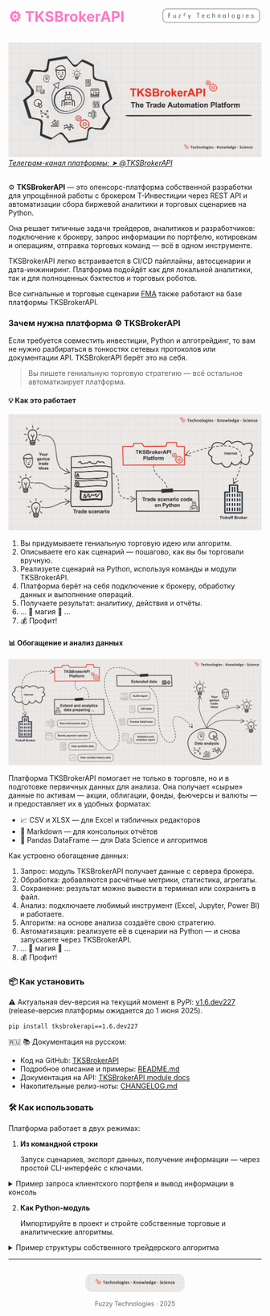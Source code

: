 <!-- no heading auto -->

<link rel="icon" href="/favicon.ico" type="image/x-icon">
<link rel="icon" type="image/png" sizes="32x32" href="/static/images/favicon-32x32.png">
<link rel="icon" type="image/png" sizes="64x64" href="/static/images/favicon-64x64.png">
<link rel="icon" type="image/png" sizes="128x128" href="/static/images/favicon-128x128.png">

<link rel="stylesheet" href="/static/style.css">

<div style="display: flex; align-items: center; justify-content: space-between; margin-bottom: 2rem;">
  <h1 style="margin: 0; font-size: 1.8rem;">
    <a href="https://fuzzy-technologies.github.io/TKSBrokerAPI" style="color: #ff79c6; text-decoration: none;">
      ⚙️ TKSBrokerAPI
    </a>
  </h1>
  <a href="https://fuzzy-technologies.github.io/">
    <img src="/static/images/FuzzyTechnologiesTextLogo-1000x180-transp.png" alt="Fuzzy Technologies Logo" width="200" />
  </a>
</div>

<a href="https://fuzzy-technologies.github.io/TKSBrokerAPI">
  <img src="/static/images/TKSBrokerAPI-Logo.png" alt="TKSBrokerAPI Logo">
</a><br>
<a href="https://t.me/TKSBrokerAPI/19"><i>Телеграм-канал платформы: ➤ @TKSBrokerAPI</i></a><br><br>

⚙️ **TKSBrokerAPI** — это опенсорс-платформа собственной разработки для упрощённой работы с брокером Т-Инвестиции через REST API и автоматизации сбора биржевой аналитики и торговых сценариев на Python. 

Она решает типичные задачи трейдеров, аналитиков и разработчиков: подключение к брокеру, запрос информации по портфелю, котировкам и операциям, отправка торговых команд — всё в одном инструменте.

TKSBrokerAPI легко встраивается в CI/CD пайплайны, автосценарии и дата-инжиниринг. Платформа подойдёт как для локальной аналитики, так и для полноценных бэктестов и торговых роботов.

Все сигнальные и торговые сценарии [FMA](https://fuzzy-technologies.github.io/FMA) также работают на базе платформы TKSBrokerAPI.

### Зачем нужна платформа ⚙️ TKSBrokerAPI

Если требуется совместить инвестиции, Python и алготрейдинг, то вам не нужно разбираться в тонкостях сетевых протоколов или документации API. TKSBrokerAPI берёт это на себя.

> Вы пишете гениальную торговую стратегию — всё остальное автоматизирует платформа.

#### 💡 Как это работает

<img src="/static/images/TKSBrokerAPI-flow.png" alt="TKSBrokerAPI Flow">

1. Вы придумываете гениальную торговую идею или алгоритм.
2. Описываете его как сценарий — пошагово, как вы бы торговали вручную.
3. Реализуете сценарий на Python, используя команды и модули TKSBrokerAPI.
4. Платформа берёт на себя подключение к брокеру, обработку данных и выполнение операций.
5. Получаете результат: аналитику, действия и отчёты.
6. ... 🔮 магия 🎩 ...
7. 💰 Профит!

#### 📊 Обогащение и анализ данных

<img src="/static/images/TKSBrokerAPI-extend-data-flow.png" alt="TKSBrokerAPI Analytics"/>

Платформа TKSBrokerAPI помогает не только в торговле, но и в подготовке первичных данных для анализа. Она получает «сырые» данные по активам — акции, облигации, фонды, фьючерсы и валюты — и предоставляет их в удобных форматах:

- 📈 CSV и XLSX — для Excel и табличных редакторов
- 📄 Markdown — для консольных отчётов
- 🧠 Pandas DataFrame — для Data Science и алгоритмов

Как устроено обогащение данных:

1. Запрос: модуль TKSBrokerAPI получает данные с сервера брокера.
2. Обработка: добавляются расчётные метрики, статистика, агрегаты.
3. Сохранение: результат можно вывести в терминал или сохранить в файл.
4. Анализ: подключаете любимый инструмент (Excel, Jupyter, Power BI) и работаете.
5. Алгоритм: на основе анализа создаёте свою стратегию.
6. Автоматизация: реализуете её в сценарии на Python — и снова запускаете через TKSBrokerAPI.
7. ... 🔮 магия 🎩 ...
8. 💰 Профит!


### 📦 Как установить

⚠️ Актуальная dev-версия на текущий момент в PyPI: [v1.6.dev227](https://pypi.org/project/tksbrokerapi/1.6.dev227/) (release-версия платформы ожидается до 1 июня 2025).

```shell
pip install tksbrokerapi==1.6.dev227
```

🇷🇺 📚 Документация на русском:
- Код на GitHub: [TKSBrokerAPI](https://github.com/Tim55667757/TKSBrokerAPI/tree/develop)
- Подробное описание и примеры: [README.md](https://github.com/Tim55667757/TKSBrokerAPI/blob/develop/README.md)
- Документация на API: [TKSBrokerAPI module docs](https://tim55667757.github.io/TKSBrokerAPI/docs/tksbrokerapi/TKSBrokerAPI.html)
- Накопительные релиз-ноты: [CHANGELOG.md](https://github.com/Tim55667757/TKSBrokerAPI/blob/develop/CHANGELOG.md)

### 🛠 Как использовать

Платформа работает в двух режимах:

1. **Из командной строки**  

   Запуск сценариев, экспорт данных, получение информации — через простой CLI-интерфейс с ключами.

<details>
  <summary>Пример запроса клиентского портфеля и вывод информации в консоль</summary>

  <pre><code class="language-markdown">
$ tksbrokerapi --overview

TKSBrokerAPI.py     L:1821 INFO    [2022-08-10 22:06:27,150] Statistics of client's portfolio:
# Client's portfolio

* **Actual date:** [2022-08-10 19:06:27] (UTC)
* **Account ID:** [**********]
* **Portfolio cost:** 405705.77 RUB
* **Changes:** +2098.76 RUB (+0.52%)

## Open positions

| Ticker [FIGI]               | Volume (blocked)                | Lots     | Curr. price  | Avg. price   | Current volume cost | Profit (%)
|-----------------------------|---------------------------------|----------|--------------|--------------|---------------------|----------------------
| Ruble                       |                 5.62 (0.00) rub |          |              |              |                     |
|                             |                                 |          |              |              |                     |
| **Currencies:**             |                                 |          |              |              |        13886.03 RUB |
| EUR_RUB__TOM [BBG0013HJJ31] |                 5.29 (0.00) eur | 0.0053   |    62.75 rub |    61.41 rub |          331.96 rub | +7.10 rub (+2.19%)
| CNYRUB_TOM [BBG0013HRTL0]   |               928.93 (0.00) cny | 0.9289   |     9.09 rub |     8.95 rub |         8443.97 rub | +134.69 rub (+1.62%)
| CHFRUB_TOM [BBG0013HQ5K4]   |                 1.00 (0.00) chf | 0.0010   |    60.54 rub |    64.00 rub |           60.54 rub | -3.46 rub (-5.41%)
| GBPRUB_TOM [BBG0013HQ5F0]   |                10.00 (0.00) gbp | 0.0100   |    74.39 rub |    75.88 rub |          743.85 rub | -14.94 rub (-1.97%)
| TRYRUB_TOM [BBG0013J12N1]   |               100.00 (0.00) try | 0.1000   |     3.42 rub |     3.41 rub |          342.00 rub | +0.65 rub (+0.19%)
| USD000UTSTOM [BBG0013HGFT4] |                34.42 (0.05) usd | 0.0344   |    60.66 rub |    60.33 rub |         2088.09 rub | +11.44 rub (+0.55%)
| HKDRUB_TOM [BBG0013HSW87]   |               237.75 (0.00) hkd | 0.2378   |     7.89 rub |     7.83 rub |         1875.61 rub | +14.27 rub (+0.77%)
|                             |                                 |          |              |              |                     |
| **Shares:**                 |                                 |          |              |              |       199987.52 RUB |
| POSI [TCS00A103X66]         |                           3 (0) | 3        |  1161.80 rub |  1120.20 rub |         3485.40 rub | +124.60 rub (+3.71%)
| 288 [BBG00699M8Q7]          |                         800 (0) | 8        |     5.53 hkd |     5.69 hkd |         4424.00 hkd | -128.00 hkd (-2.81%)
| YNDX [BBG006L8G4H1]         |                           4 (0) | 4        |  1971.80 rub |  1958.80 rub |         7887.20 rub | +52.22 rub (+0.67%)
| IBM [BBG000BLNNH6]          |                           1 (1) | 1        |   131.03 usd |   131.13 usd |          131.03 usd | -0.10 usd (-0.08%)
| 1810 [BBG00KVTBY91]         |                        1100 (0) | 11       |    11.79 hkd |    11.76 hkd |        12969.00 hkd | +30.00 hkd (+0.23%)
| 9988 [BBG006G2JVL2]         |                          60 (0) | 6        |    91.80 hkd |    91.05 hkd |         5508.00 hkd | +45.50 hkd (+0.83%)
|                             |                                 |          |              |              |                     |
| **Bonds:**                  |                                 |          |              |              |        56240.33 RUB |
| RU000A105104 [TCS00A105104] |                           5 (0) | 5        |  1012.00 cny |  1013.00 cny |         5064.80 cny | -5.00 cny (-0.10%)
| RU000A101YV8 [TCS00A101YV8] |                          10 (0) | 10       |  1015.40 rub |  1011.21 rub |        10201.30 rub | +41.90 rub (+0.41%)
|                             |                                 |          |              |              |                     |
| **Etfs:**                   |                                 |          |              |              |       135586.27 RUB |
| TGLD [BBG222222222]         |                       30000 (0) | 300      |     0.07 usd |     0.07 usd |         2235.00 usd | -3.39 usd (-0.15%)
|                             |                                 |          |              |              |                     |
| **Futures:** no trades      |                                 |          |              |              |                     |

## Opened pending limit-orders: 1

| Ticker [FIGI]               | Order ID       | Lots (exec.) | Current price (% delta) | Target price  | Action    | Type      | Create date (UTC)
|-----------------------------|----------------|--------------|-------------------------|---------------|-----------|-----------|---------------------
| IBM [BBG000BLNNH6]          | ************   | 1 (0)        |     131.02 usd (-4.36%) |    137.00 usd | ↓ Sell    | Limit     | 2022-08-10 22:02:44

## Opened stop-orders: 3

| Ticker [FIGI]               | Stop order ID                        | Lots   | Current price (% delta) | Target price  | Limit price   | Action    | Type        | Expire type  | Create date (UTC)   | Expiration (UTC)
|-----------------------------|--------------------------------------|--------|-------------------------|---------------|---------------|-----------|-------------|--------------|---------------------|---------------------
| 1810 [BBG00KVTBY91]         | ********-****-****-****-************ | 11     |         N/A hkd (0.00%) |     14.00 hkd |        Market | ↓ Sell    | Take profit | Until cancel | 2022-08-10 11:24:57 | Undefined
| 288 [BBG00699M8Q7]          | ********-****-****-****-************ | 8      |         N/A hkd (0.00%) |      5.80 hkd |        Market | ↓ Sell    | Take profit | Until cancel | 2022-08-10 11:06:28 | Undefined
| IBM [BBG000BLNNH6]          | ********-****-****-****-************ | 1      |     130.99 usd (-4.49%) |    137.15 usd |        Market | ↓ Sell    | Take profit | Until cancel | 2022-08-10 19:02:21 | Undefined

# Analytics

* **Current total portfolio cost:** 405705.77 RUB
* **Changes:** +2098.76 RUB (+0.52%)

## Portfolio distribution by assets

| Type       | Uniques | Percent | Current cost
|------------|---------|---------|-----------------
| Ruble      | 1       | 0.00%   | 5.62 rub
| Currencies | 7       | 3.42%   | 13886.03 rub
| Shares     | 6       | 49.29%  | 199987.52 rub
| Bonds      | 2       | 13.86%  | 56240.33 rub
| Etfs       | 1       | 33.42%  | 135586.27 rub

## Portfolio distribution by companies

| Company                                     | Percent | Current cost
|---------------------------------------------|---------|-----------------
| All money cash                              | 3.42%   | 13891.65 rub
| [POSI] Positive Technologies                | 0.86%   | 3485.40 rub
| [288] WH Group                              | 8.60%   | 34900.94 rub
| [YNDX] Yandex                               | 1.94%   | 7887.20 rub
| [IBM] IBM                                   | 1.96%   | 7948.93 rub
| [1810] Xiaomi                               | 25.22%  | 102312.44 rub
| [9988] Alibaba                              | 10.71%  | 43452.61 rub
| [RU000A105104] РУСАЛ выпуск 5               | 11.35%  | 46039.03 rub
| [RU000A101YV8] Позитив Текнолоджиз выпуск 1 | 2.51%   | 10201.30 rub
| [TGLD] Тинькофф Золото                      | 33.42%  | 135586.28 rub

## Portfolio distribution by sectors

| Sector         | Percent | Current cost
|----------------|---------|-----------------
| All money cash | 3.42%   | 13891.65 rub
| it             | 30.55%  | 123948.08 rub
| consumer       | 19.31%  | 78353.55 rub
| telecom        | 1.94%   | 7887.20 rub
| materials      | 11.35%  | 46039.03 rub
| other          | 33.42%  | 135586.28 rub

## Portfolio distribution by currencies

| Instruments currencies   | Percent | Current cost
|--------------------------|---------|-----------------
| [rub] Российский рубль   | 5.32%   | 21579.52 rub
| [hkd] Гонконгский доллар | 44.99%  | 182541.60 rub
| [usd] Доллар США         | 35.89%  | 145623.30 rub
| [cny] Юань               | 13.43%  | 54483.01 rub
| [eur] Евро               | 0.08%   | 331.96 rub
| [chf] Швейцарский франк  | 0.01%   | 60.54 rub
| [gbp] Фунт стерлингов    | 0.18%   | 743.85 rub
| [try] Турецкая лира      | 0.08%   | 342.00 rub

## Portfolio distribution by countries

| Assets by country                  | Percent | Current cost
|------------------------------------|---------|-----------------
| All other countries                | 36.84%  | 149472.30 rub
| [RU] Российская Федерация          | 16.67%  | 67612.93 rub
| [CN] Китайская Народная Республика | 44.53%  | 180665.99 rub
| [US] Соединенные Штаты Америки     | 1.96%   | 7948.93 rub

TKSBrokerAPI.py     L:1827 INFO    [2022-08-10 22:06:27,153] Client's portfolio is saved to file: [overview.md]
   </code></pre>
</details>

2. **Как Python-модуль**  

   Импортируйте в проект и стройте собственные торговые и аналитические алгоритмы.

<details>
  <summary>Пример структуры собственного трейдерского алгоритма</summary>

  <pre><code class="language-python">
from tksbrokerapi.TKSBrokerAPI import TinkoffBrokerServer, uLogger
from tksbrokerapi.TradeRoutines import *

class TradeScenario(TinkoffBrokerServer):
    def __init__(self, **kwargs):
        super().__init__(token=kwargs["userToken"], accountId=kwargs["userAccount"])  # Инициализация платформы.

        self.tickers = []  # Тикеры биржевых инструментов, с которым будет работать трейдер.
        self.curTicker = None  # Тикер, над которым в данный момент ведётся работа.

    def Steps(self):
        uLogger.info(f"Работаем с инструментом: [{self.curTicker}]")
        pass  # ... код шагов сценария выполняемый над конкретным биржевым инструментом ...

    def Run(self):
        for ticker in self.tickers:
            self.curTicker = ticker

            self.Steps()  # Запускаем трейдера для обработки очередного биржевого инструмента.


def Trade():
    # --- Инициализация основного объекта трейдера:
    trader = TradeScenario(
        userToken="",  # Строка с токеном для доступа к API Т-Инвестиции. Или используйте переменную окружения `TKS_API_TOKEN`.
        userAccount="",  # Строка с accountId пользователя. Или используйте переменную окружения `TKS_ACCOUNT_ID`.
    )

    trader.tickers = ["YNDX", "IBM", "GAZP"]  # Задаём тикеры инструментов для работы трейдера.

    trader.Run()  # Запуск торговых итераций со всеми указанными инструментами.


if __name__ == "__main__":
    Trade()  # Инициализация, параметризация и запуск торгового сценария
   </code></pre>
</details>

<hr/>

<div style="text-align: center; margin-top: 2em;">
  <a href="https://fuzzy-technologies.github.io">
    <img src="/static/images/Technologies-Knowledge-Science.png" alt="Technologies · Knowledge · Science" width="200"/>
  </a>
  <p style="font-size: 0.9em; color: #666;">Fuzzy Technologies · 2025</p>
</div>
